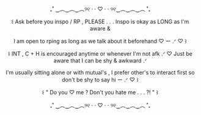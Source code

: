 <p align="center">
₊˚ ‿︵‿︵‿︵୨୧ · · ♡ · · ୨୧‿︵‿︵‿︵ ˚₊
</p>
<p align="center"> ꒰ Ask before you inspo / RP , PLEASE . . . Inspo is okay as LONG as I'm aware &
<p align="center"> I am open to rping as long as we talk about it beforehand ♡ ー .ᐟ ♡ ꒱
<p align="center"> ꒰ INT , C + H is encouraged anytime or whenever I'm not afk .ᐟ ♡ Just be aware that I can be shy & awkward .ᐟ
<p align="center"> I'm usually sitting alone or with mutual's , I prefer other's to interact first so don't be shy to say hi ー .ᐟ ♡ ꒱
<p align="center">  
<p align="center">
꒰ " Do you ♡ me ? Don't you hate me . . . ?! " ꒱
</p>
<p align="center">
₊˚ ‿︵‿︵‿︵୨୧ · · ♡ · · ୨୧‿︵‿︵‿︵ ˚₊
</p>
